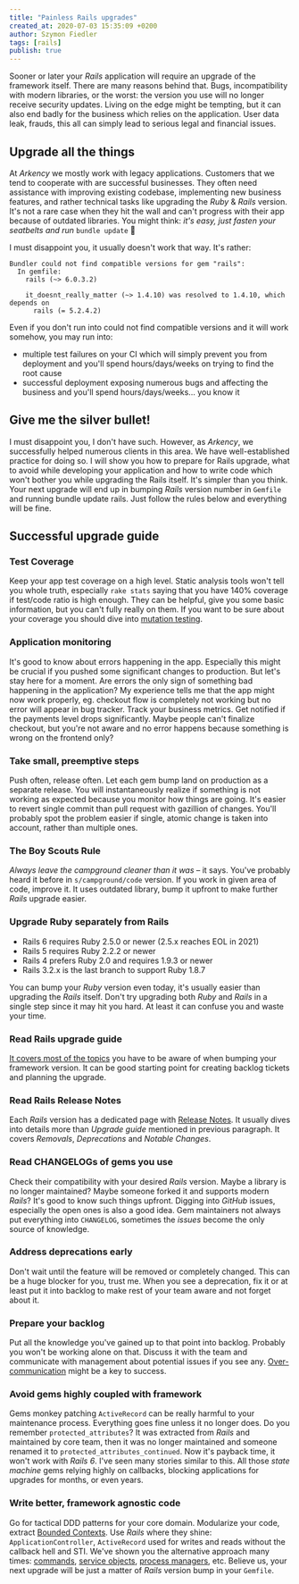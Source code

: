 ```yaml
---
title: "Painless Rails upgrades"
created_at: 2020-07-03 15:35:09 +0200
author: Szymon Fiedler
tags: [rails]
publish: true
---
```


Sooner or later your _Rails_ application will require an upgrade of the framework itself. There are many reasons behind that. Bugs, incompatibility with modern libraries, or the worst: the version you use will no longer receive security updates. Living on the edge might be tempting, but it can also end badly for the business which relies on the application. User data leak, frauds, this all can simply lead to serious legal and financial issues.

<!-- more -->

## Upgrade all the things

At _Arkency_ we mostly work with legacy applications. Customers that we tend to cooperate with are successful businesses. They often need assistance with improving existing codebase, implementing new business features, and rather technical tasks like upgrading the _Ruby_ & _Rails_ version. It's not a rare case when they hit the wall and can't progress with their app because of outdated libraries. You might think: _it's easy, just fasten your seatbelts and run_ `bundle update` 🙈

I must disappoint you, it usually doesn't work that way. It's rather:

```shell
Bundler could not find compatible versions for gem "rails":
  In gemfile:
    rails (~> 6.0.3.2)

    it_doesnt_really_matter (~> 1.4.10) was resolved to 1.4.10, which depends on
      rails (= 5.2.4.2)
```

Even if you don't run into could not find compatible versions and it will work somehow, you may run into:

- multiple test failures on your CI which will simply prevent you from deployment and you'll spend hours/days/weeks on trying to find the root cause
- successful deployment exposing numerous bugs and affecting the business and you'll spend hours/days/weeks... you know it

## Give me the silver bullet!

I must disappoint you, I don't have such. However, as _Arkency_, we successfully helped numerous clients in this area. We have well-established practice for doing so. I will show you how to prepare for Rails upgrade, what to avoid while developing your application and how to write code which won't bother you while upgrading the Rails itself. It's simpler than you think. Your next upgrade will end up in bumping _Rails_ version number in `Gemfile` and running bundle update rails. Just follow the rules below and everything will be fine.

## Successful upgrade guide

### Test Coverage

Keep your app test coverage on a high level. Static analysis tools won't tell you whole truth, especially `rake stats` saying that you have 140% coverage if test/code ratio is high enough. They can be helpful, give you some basic information, but you can't fully really on them. If you want to be sure about your coverage you should dive into [mutation testing](https://blog.arkency.com/tags/mutation-testing/).

### Application monitoring

It's good to know about errors happening in the app. Especially this might be crucial if you pushed some significant changes to production. But let's stay here for a moment. Are errors the only sign of something bad happening in the application? My experience tells me that the app might now work properly, eg. checkout flow is completely not working but no error will appear in bug tracker. Track your business metrics. Get notified if the payments level drops significantly. Maybe people can't finalize checkout, but you're not aware and no error happens because something is wrong on the frontend only?

### Take small, preemptive steps

Push often, release often. Let each gem bump land on production as a separate release. You will instantaneously realize if something is not working as expected because you monitor how things are going. It's easier to revert single commit than pull request with gazillion of changes. You'll probably spot the problem easier if single, atomic change is taken into account, rather than multiple ones.

### The Boy Scouts Rule

_Always leave the campground cleaner than it was_ – it says. You've probably heard it before in `s/campground/code` version. If you work in given area of code, improve it. It uses outdated library, bump it upfront to make further _Rails_ upgrade easier.

### Upgrade Ruby separately from Rails

- Rails 6 requires Ruby 2.5.0 or newer (2.5.x reaches EOL in 2021)
- Rails 5 requires Ruby 2.2.2 or newer
- Rails 4 prefers Ruby 2.0 and requires 1.9.3 or newer
- Rails 3.2.x is the last branch to support Ruby 1.8.7

You can bump your _Ruby_ version even today, it's usually easier than upgrading the _Rails_ itself. Don't try upgrading both _Ruby_ and _Rails_ in a single step since it may hit you hard. At least it can confuse you and waste your time.

### Read Rails upgrade guide

[It covers most of the topics](https://guides.rubyonrails.org/upgrading_ruby_on_rails.html) you have to be aware of when bumping your framework version. It can be good starting point for creating backlog tickets and planning the upgrade.

### Read Rails Release Notes

Each _Rails_ version has a dedicated page with [Release Notes](https://edgeguides.rubyonrails.org/6_0_release_notes.html). It usually dives into details more than _Upgrade guide_ mentioned in previous paragraph. It covers _Removals_, _Deprecations_ and _Notable Changes_.

### Read CHANGELOGs of gems you use

Check their compatibility with your desired _Rails_ version. Maybe a library is no longer maintained? Maybe someone forked it and supports modern _Rails_? It's good to know such things upfront. Digging into _GitHub_ issues, especially the open ones is also a good idea. Gem maintainers not always put everything into `CHANGELOG`, sometimes the _issues_ become the only source of knowledge.

### Address deprecations early

Don't wait until the feature will be removed or completely changed. This can be a huge blocker for you, trust me. When you see a deprecation, fix it or at least put it into backlog to make rest of your team aware and not forget about it.

### Prepare your backlog

Put all the knowledge you've gained up to that point into backlog. Probably you won't be working alone on that. Discuss it with the team and communicate with management about potential issues if you see any. [Over-communication](https://blog.arkency.com/2016/10/overcommunication-is-required-for-async-slash-remote-work/) might be a key to success.

### Avoid gems highly coupled with framework

Gems monkey patching `ActiveRecord` can be really harmful to your maintenance process. Everything goes fine unless it no longer does. Do you remember `protected_attributes`? It was extracted from _Rails_ and maintained by core team, then it was no longer maintained and someone renamed it to `protected_attributes_continued`. Now it's payback time, it won't work with _Rails 6_. I've seen many stories similar to this. All those _state machine_ gems relying highly on callbacks, blocking applications for upgrades for months, or even years.

### Write better, framework agnostic code

Go for tactical DDD patterns for your core domain. Modularize your code, extract [Bounded Contexts](https://blog.arkency.com/tags/bounded-context/). Use _Rails_ where they shine: `ApplicationController`, `ActiveRecord` used for writes and reads without the callback hell and STI. We've shown you the alternative approach many times: [commands](https://blog.arkency.com/tags/commands/), [service objects](https://blog.arkency.com/tags/service-objects/), [process managers](https://blog.arkency.com/tags/process-manager/), etc. Believe us, your next upgrade will be just a matter of _Rails_ version bump in your `Gemfile`.
